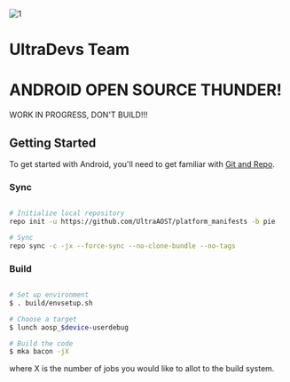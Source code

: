 [1]: https://raw.githubusercontent.com/UltraAOST/platform_manifests/n-mr2/logo.png

![1]

UltraDevs Team
==============
ANDROID OPEN SOURCE THUNDER!
============================

WORK IN PROGRESS, DON'T BUILD!!!

Getting Started
---------------

To get started with Android, you'll need to get
familiar with [Git and Repo](http://source.android.com/source/using-repo.html).

### Sync ###

```bash

# Initialize local repository
repo init -u https://github.com/UltraAOST/platform_manifests -b pie

# Sync
repo sync -c -jx --force-sync --no-clone-bundle --no-tags
```

### Build ###

```bash

# Set up environment
$ . build/envsetup.sh

# Choose a target
$ lunch aosp_$device-userdebug

# Build the code
$ mka bacon -jX
```

where X is the number of jobs you would like to allot to the build system.
